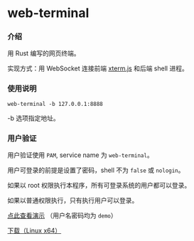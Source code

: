 # web-terminal

### 介绍
用 Rust 编写的网页终端。

实现方式：用 WebSocket 连接前端 [xterm.js](https://xtermjs.org/) 和后端 shell 进程。

### 使用说明

```shell
web-terminal -b 127.0.0.1:8888
```

-b 选项指定地址。

### 用户验证

用户验证使用 `PAM`, service name 为 `web-terminal`。

用户可登录的前提是设置了密码，shell 不为 `false` 或 `nologin`。

如果以 root 权限执行本程序，所有可登录系统的用户都可以登录。

如果以普通权限执行，只有执行用户可以登录。



[点此查看演示](https://demo.trait.pub/web-terminal/) （用户名密码均为 `demo`）

[下载（Linux x64）](https://gitee.com/luoshuqi/web-terminal/attach_files/916335/download/web-terminal)
